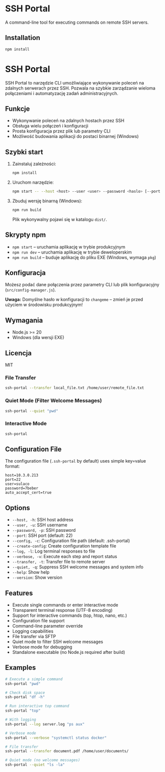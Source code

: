 # SSH Portal

A command-line tool for executing commands on remote SSH servers.

## Installation

```bash
npm install
```

# SSH Portal

SSH Portal to narzędzie CLI umożliwiające wykonywanie poleceń na zdalnych serwerach przez SSH. Pozwala na szybkie zarządzanie wieloma połączeniami i automatyzację zadań administracyjnych.

## Funkcje
- Wykonywanie poleceń na zdalnych hostach przez SSH
- Obsługa wielu połączeń i konfiguracji
- Prosta konfiguracja przez plik lub parametry CLI
- Możliwość budowania aplikacji do postaci binarnej (Windows)

## Szybki start
1. Zainstaluj zależności:
   ```bash
   npm install
   ```
2. Uruchom narzędzie:
   ```bash
   npm start -- --host <host> --user <user> --password <haslo> [--port <port>]
   ```
3. Zbuduj wersję binarną (Windows):
   ```bash
   npm run build
   ```
   Plik wykonywalny pojawi się w katalogu `dist/`.

## Skrypty npm
- `npm start` – uruchamia aplikację w trybie produkcyjnym
- `npm run dev` – uruchamia aplikację w trybie deweloperskim
- `npm run build` – buduje aplikację do pliku EXE (Windows, wymaga `pkg`)

## Konfiguracja
Możesz podać dane połączenia przez parametry CLI lub plik konfiguracyjny (`src/config-manager.js`).

**Uwaga:** Domyślne hasło w konfiguracji to `changeme` – zmień je przed użyciem w środowisku produkcyjnym!

## Wymagania
- Node.js >= 20
- Windows (dla wersji EXE)

## Licencja
MIT
### File Transfer
```bash
ssh-portal --transfer local_file.txt /home/user/remote_file.txt
```

### Quiet Mode (Filter Welcome Messages)
```bash
ssh-portal --quiet "pwd"
```

### Interactive Mode
```bash
ssh-portal
```

## Configuration File

The configuration file (`.ssh-portal` by default) uses simple key=value format:

```
host=10.3.0.213
port=22
user=sulaco
password=7beber
auto_accept_cert=true
```

## Options

- `--host, -h`: SSH host address
- `--user, -u`: SSH username  
- `--password, -p`: SSH password
- `--port`: SSH port (default: 22)
- `--config, -c`: Configuration file path (default: .ssh-portal)
- `--create-config`: Create configuration template file
- `--log, -l`: Log terminal responses to file
- `--verbose, -v`: Execute each step and report status
- `--transfer, -t`: Transfer file to remote server
- `--quiet, -q`: Suppress SSH welcome messages and system info
- `--help`: Show help
- `--version`: Show version

## Features

- Execute single commands or enter interactive mode
- Transparent terminal response (UTF-8 encoding)
- Support for interactive commands (top, htop, nano, etc.)
- Configuration file support
- Command-line parameter override
- Logging capabilities
- File transfer via SFTP
- Quiet mode to filter SSH welcome messages
- Verbose mode for debugging
- Standalone executable (no Node.js required after build)

## Examples

```bash
# Execute a simple command
ssh-portal "pwd"

# Check disk space
ssh-portal "df -h"

# Run interactive top command
ssh-portal "top"

# With logging
ssh-portal --log server.log "ps aux"

# Verbose mode
ssh-portal --verbose "systemctl status docker"

# File transfer
ssh-portal --transfer document.pdf /home/user/documents/

# Quiet mode (no welcome messages)
ssh-portal --quiet "ls -la"
```
